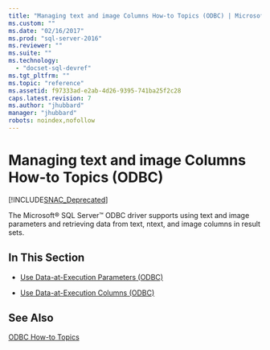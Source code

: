 ```yaml
---
title: "Managing text and image Columns How-to Topics (ODBC) | Microsoft Docs"
ms.custom: ""
ms.date: "02/16/2017"
ms.prod: "sql-server-2016"
ms.reviewer: ""
ms.suite: ""
ms.technology: 
  - "docset-sql-devref"
ms.tgt_pltfrm: ""
ms.topic: "reference"
ms.assetid: f97333ad-e2ab-4d26-9395-741ba25f2c28
caps.latest.revision: 7
ms.author: "jhubbard"
manager: "jhubbard"
robots: noindex,nofollow
---
```

# Managing text and image Columns How-to Topics (ODBC)
[!INCLUDE[SNAC_Deprecated](../a9retired/includes/snac-deprecated.md)]

  The Microsoft® SQL Server™ ODBC driver supports using text and image parameters and retrieving data from text, ntext, and image columns in result sets.  
  
## In This Section  
  
-   [Use Data-at-Execution Parameters &#40;ODBC&#41;](../relational-databases/native-client-odbc-how-to/managing-text-and-image-columns-use-data-at-execution-parameters.md)  
  
-   [Use Data-at-Execution Columns &#40;ODBC&#41;](../relational-databases/native-client-odbc-how-to/managing-text-and-image-columns-use-data-at-execution-columns.md)  
  
## See Also  
 [ODBC How-to Topics](../relational-databases/native-client-odbc-how-to/odbc-how-to-topics.md)  
  
  